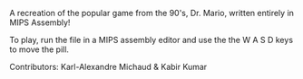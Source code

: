 A recreation of the popular game from the 90's, Dr. Mario, written entirely in MIPS Assembly!

To play, run the file in a MIPS assembly editor and use the the W A S D keys to move the pill.

Contributors: Karl-Alexandre Michaud & Kabir Kumar
